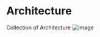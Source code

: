 # Architecture
Collection of Architecture
![image](https://github.com/xiaopengs/Architecture/blob/master/about/movieFilter.png)
